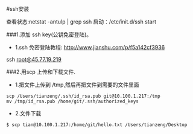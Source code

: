 #ssh安装



查看状态:netstat -antulp | grep ssh
启动：/etc/init.d/ssh start 


###1.添加 ssh key(公钥免密登陆)。
* 1.ssh 免密登陆教程: http://www.jianshu.com/p/f5a142cf3936

ssh root@45.77.19.219



###2.用scp 上传和下载文件.
* 1.把文件上传到 /tmp,然后再把文件到需要的文件里面
```
scp /Users/tianzeng/.ssh/id_rsa.pub git@10.100.1.217:/tmp
mv /tmp/id_rsa.pub /home/git/.ssh/authorized_keys
```

* 2.文件下载
```
$ scp tian@10.100.1.217:/home/git/hello.txt /Users/tianzeng/Desktop
```